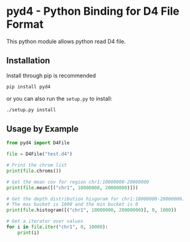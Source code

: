 # pyd4 - Python Binding for D4 File Format

This python module allows python read D4 file.

## Installation

Install through pip is recommended

```bash
pip install pyd4
```

or you can also run the `setup.py` to install:

```bash
./setup.py install
```


## Usage by Example

```python
from pyd4 import D4File

file = D4File("test.d4")

# Print the chrom list
print(file.chroms())

# Get the mean cov for region chr1:10000000-20000000
print(file.mean([("chr1", 10000000, 20000000)]))

# Get the depth distribution hisgoram for chr1:10000000-20000000. 
# The max bucket is 1000 and the min bucket is 0
print(file.histogram([("chr1", 10000000, 20000000)], 0, 1000))

# Get a iterator over values
for i in file.iter("chr1", 0, 10000):
	print(i)
```

